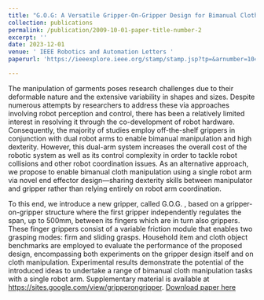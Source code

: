 ```yaml
---
title: "G.O.G: A Versatile Gripper-On-Gripper Design for Bimanual Cloth Manipulation with a Single Robotic Arm"
collection: publications
permalink: /publication/2009-10-01-paper-title-number-2
excerpt: ''
date: 2023-12-01
venue: ' IEEE Robotics and Automation Letters '
paperurl: 'https://ieeexplore.ieee.org/stamp/stamp.jsp?tp=&arnumber=10410659'

---
```

The manipulation of garments poses research challenges due to their deformable nature and the extensive variability in shapes and sizes. Despite numerous attempts by researchers to address these via approaches involving robot perception and control, there has been a relatively limited interest in resolving it through the co-development of robot hardware. Consequently, the majority of studies employ off-the-shelf grippers in conjunction with dual robot arms to enable bimanual manipulation and high dexterity. However, this dual-arm system increases the overall cost of the robotic system as well as its control complexity in order to tackle robot collisions and other robot coordination issues. As an alternative approach, we propose to enable bimanual cloth manipulation using a single robot arm via novel end effector design—sharing dexterity skills between manipulator and gripper rather than relying entirely on robot arm coordination. 


To this end, we introduce a new gripper, called G.O.G. , based on a gripper-on-gripper structure where the first gripper independently regulates the span, up to 500mm, between its fingers which are in turn also grippers. These finger grippers consist of a variable friction module that enables two grasping modes: firm and sliding grasps. Household item and cloth object benchmarks are employed to evaluate the performance of the proposed design, encompassing both experiments on the gripper design itself and on cloth manipulation. Experimental results demonstrate the potential of the introduced ideas to undertake a range of bimanual cloth manipulation tasks with a single robot arm. Supplementary material is available at https://sites.google.com/view/gripperongripper.
[Download paper here](https://ieeexplore.ieee.org/stamp/stamp.jsp?tp=&arnumber=10410659)

